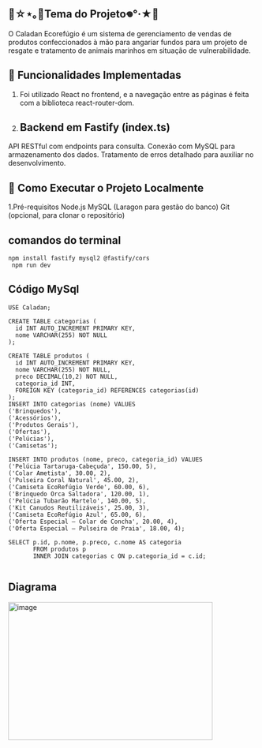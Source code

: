  🌊☆⋆｡🪼Tema do Projeto𖦹°‧★🐚
-
O Caladan Ecorefúgio é um sistema de gerenciamento de vendas de produtos confeccionados à mão para angariar fundos para um projeto de resgate e tratamento de animais marinhos em situação de vulnerabilidade.

🪼 Funcionalidades Implementadas
-
1. Foi utilizado React no frontend, e a navegação entre as páginas é feita com a biblioteca react-router-dom.
   
4. Backend em Fastify (index.ts)
   -
API RESTful com endpoints para consulta.
Conexão com MySQL para armazenamento dos dados.
Tratamento de erros detalhado para auxiliar no desenvolvimento.

🐚 Como Executar o Projeto Localmente
-
1.Pré-requisitos
Node.js 
MySQL (Laragon para gestão do banco)
Git (opcional, para clonar o repositório)

comandos do terminal 
-
```
npm install fastify mysql2 @fastify/cors
 npm run dev
```

Código MySql
-
```CREATE DATABASE  Caladan;
USE Caladan;

CREATE TABLE categorias (
  id INT AUTO_INCREMENT PRIMARY KEY,
  nome VARCHAR(255) NOT NULL
);

CREATE TABLE produtos (
  id INT AUTO_INCREMENT PRIMARY KEY,
  nome VARCHAR(255) NOT NULL,
  preco DECIMAL(10,2) NOT NULL,
  categoria_id INT,
  FOREIGN KEY (categoria_id) REFERENCES categorias(id)
);
INSERT INTO categorias (nome) VALUES
('Brinquedos'),
('Acessórios'),
('Produtos Gerais'),
('Ofertas'),
('Pelúcias'),
('Camisetas');

INSERT INTO produtos (nome, preco, categoria_id) VALUES
('Pelúcia Tartaruga-Cabeçuda', 150.00, 5),
('Colar Ametista', 30.00, 2),
('Pulseira Coral Natural', 45.00, 2),
('Camiseta EcoRefúgio Verde', 60.00, 6),
('Brinquedo Orca Saltadora', 120.00, 1),
('Pelúcia Tubarão Martelo', 140.00, 5),
('Kit Canudos Reutilizáveis', 25.00, 3),
('Camiseta EcoRefúgio Azul', 65.00, 6),
('Oferta Especial – Colar de Concha', 20.00, 4),
('Oferta Especial – Pulseira de Praia', 18.00, 4);

SELECT p.id, p.nome, p.preco, c.nome AS categoria
       FROM produtos p
       INNER JOIN categorias c ON p.categoria_id = c.id;


  ```
Diagrama
-
<img width="414" height="280" alt="image" src="https://github.com/user-attachments/assets/e37792c1-6938-47aa-b05e-6a41d23b0629" />











































